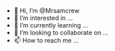 - 👋 Hi, I’m @Mrsamcrew
- 👀 I’m interested in ...
- 🌱 I’m currently learning ...
- 💞️ I’m looking to collaborate on ...
- 📫 How to reach me ...

<!---
Mrsamcrew/Mrsamcrew is a ✨ special ✨ repository because its `README.md` (this file) appears on your GitHub profile.
You can click the Preview link to take a look at your changes.
--->
